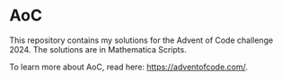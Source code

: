 # AoC

This repository contains my solutions for the Advent of Code challenge 2024. The solutions are in Mathematica Scripts.

To learn more about AoC, read here: https://adventofcode.com/.